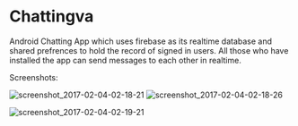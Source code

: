 # Chattingva
Android Chatting App which uses firebase as its realtime database and shared prefrences to hold the record of signed in users.
All those who have installed the app can send messages to each other in realtime.

Screenshots:


![screenshot_2017-02-04-02-18-21](https://cloud.githubusercontent.com/assets/22996001/22608885/cccb8a8a-ea84-11e6-8fa5-baf3fe545d44.png)                                     ![screenshot_2017-02-04-02-18-26](https://cloud.githubusercontent.com/assets/22996001/22608887/ccdbc6ca-ea84-11e6-905e-7eed74c48365.png)

![screenshot_2017-02-04-02-19-21](https://cloud.githubusercontent.com/assets/22996001/22608886/cccf7abe-ea84-11e6-8f49-dcd4385c1bbe.png)


